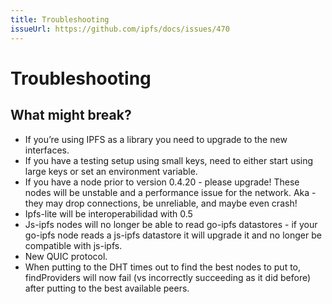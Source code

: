 ```yaml
---
title: Troubleshooting
issueUrl: https://github.com/ipfs/docs/issues/470
---
```


# Troubleshooting

<!-- Taken from https://docs.google.com/document/d/1QvqtZ4c6FnvfKPYb4oacQWCAE3qamaCUrx4gGvYARis/edit# -->

## What might break?

- If you’re using IPFS as a library you need to upgrade to the new interfaces.
- If you have a testing setup using small keys, need to either start using large keys or set an environment variable.
- If you have a node prior to version 0.4.20 - please upgrade! These nodes will be unstable and a performance issue for the network. Aka - they may drop connections, be unreliable, and maybe even crash!
- Ipfs-lite will be interoperabilidad with 0.5
- Js-ipfs nodes will no longer be able to read go-ipfs datastores - if your go-ipfs node reads a js-ipfs datastore it will upgrade it and no longer be compatible with js-ipfs.
- New QUIC protocol.
- When putting to the DHT times out to find the best nodes to put to, findProviders will now fail (vs incorrectly succeeding as it did before) after putting to the best available peers.

<ContentStatus />
